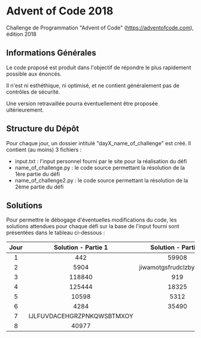 # Advent of Code 2018

Challenge de Programmation "Advent of Code" (https://adventofcode.com), édition 2018

## Informations Générales

Le code proposé est produit dans l'objectif de répondre le plus rapidement possible aux énoncés.

Il n'est ni esthéthique, ni optimisé, et ne contient généralement pas de contrôles de sécurité.

Une version retravaillée pourra éventuellement être proposée ultérieurement.

## Structure du Dépôt

Pour chaque jour, un dossier intitulé "dayX_name_of_challenge" est créé. Il contient (au moins) 3 fichiers :
* input.txt : l'input personnel fourni par le site pour la réalisation du défi
* name_of_challenge.py : le code source permettant la résolution de la 1ère partie du défi
* name_of_challenge2.py : le code source permettant la résolution de la 2ème partie du défi

## Solutions

Pour permettre le débogage d'éventuelles modifications du code, les solutions attendues pour chaque défi sur la base de l'input fourni sont présentées dans le tableau ci-dessous :

| Jour |     Solution - Partie 1     |     Solution - Partie 2     |
|:----:|:---------------------------:|:---------------------------:|
|  1   |              442            |              59908          |
|  2   |              5904           | jiwamotgsfrudclzbyzkhlrvp   |
|  3   |             118840          |               919           |
|  4   |             125444          |             18325           |
|  5   |              10598          |              5312           |
|  6   |              4284           |             35490           |
|  7   | IJLFUVDACEHGRZPNKQWSBTMXOY  |                             |
|  8   |               40977         |                             |